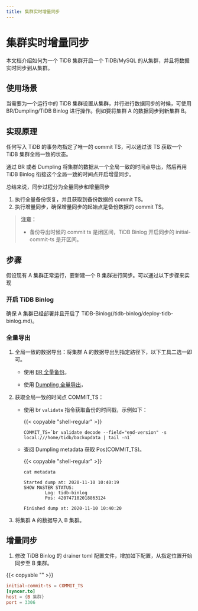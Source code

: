 ```yaml
---
title: 集群实时增量同步
---
```


# 集群实时增量同步

本文档介绍如何为一个 TiDB 集群开启一个 TiDB/MySQL 的从集群，并且将数据实时同步到从集群。

## 使用场景

当需要为一个运行中的 TiDB 集群设置从集群，并行进行数据同步的时候，可使用 BR/Dumpling/TiDB Binlog 进行操作。例如要将集群 A 的数据同步到新集群 B。

## 实现原理

任何写入 TiDB 的事务均指定了唯一的 commit TS，可以通过该 TS 获取一个 TiDB 集群全局一致的状态。

通过 BR 或者 Dumpling 将集群的数据从一个全局一致的时间点导出，然后再用 TiDB Binlog 衔接这个全局一致的时间点开启增量同步。

总结来说，同步过程分为全量同步和增量同步

1. 执行全量备份恢复，并且获取到备份数据的 commit TS。
2. 执行增量同步，确保增量同步的起始点是备份数据的 commit TS。

> **注意：**
>
> * 备份导出时候的 commit ts 是闭区间，TiDB Binlog 开启同步的 initial-commit-ts 是开区间。

## 步骤

假设现有 A 集群正常运行，要新建一个 B 集群进行同步。可以通过以下步骤来实现

### 开启 TiDB Binlog

确保 A 集群已经部署并且开启了 TiDB-Binlog(/tidb-binlog/deploy-tidb-binlog.md)。

### 全量导出

1. 全局一致的数据导出：将集群 A 的数据导出到指定路径下，以下工具二选一即可。

    - 使用 [BR 全量备份](/br/use-br-command-line-tool.md#备份全部集群数据)。

    - 使用 [Dumpling 全量导出](/dumpling-overview.md)，

2. 获取全局一致的时间点 COMMIT_TS：

    - 使用 br `validate` 指令获取备份的时间戳，示例如下：

        {{< copyable "shell-regular" >}}

        ```shell
        COMMIT_TS=`br validate decode --field="end-version" -s local:///home/tidb/backupdata | tail -n1`
        ```

    - 查阅 Dumpling metadata 获取 Pos(COMMIT_TS)。

        {{< copyable "shell-regular" >}}

        ```shell
        cat metadata
        ```

        ```shell
        Started dump at: 2020-11-10 10:40:19
        SHOW MASTER STATUS:
                Log: tidb-binlog
                Pos: 420747102018863124

        Finished dump at: 2020-11-10 10:40:20
        ```

3. 将集群 A 的数据导入 B 集群。

## 增量同步

1. 修改 TiDB Binlog 的 drainer toml 配置文件，增加如下配置，从指定位置开始同步至 B 集群。

{{< copyable "" >}}

```toml
initial-commit-ts = COMMIT_TS
[syncer.to]
host = {B 集群}
port = 3306
```
